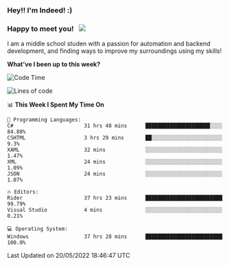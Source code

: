 ### Hey!! I'm Indeed! :) 

### Happy to meet you! &nbsp; ![](https://visitor-badge.glitch.me/badge?page_id=Indeedornot.Indeedornot)

I am a middle school studen with a passion for automation and backend development, and finding ways to improve my surroundings using my skills!

**What've I been up to this week?** 

<!--START_SECTION:waka-->
![Code Time](http://img.shields.io/badge/Code%20Time-0%20secs-blue)

![Lines of code](https://img.shields.io/badge/From%20Hello%20World%20I%27ve%20Written-424%20Thousand%20lines%20of%20code-blue)

📊 **This Week I Spent My Time On** 

```text
💬 Programming Languages: 
C#                       31 hrs 48 mins      █████████████████████░░░░   84.88% 
CSHTML                   3 hrs 29 mins       ██░░░░░░░░░░░░░░░░░░░░░░░   9.3% 
XAML                     32 mins             ░░░░░░░░░░░░░░░░░░░░░░░░░   1.47% 
XML                      24 mins             ░░░░░░░░░░░░░░░░░░░░░░░░░   1.09% 
JSON                     24 mins             ░░░░░░░░░░░░░░░░░░░░░░░░░   1.07%

🔥 Editors: 
Rider                    37 hrs 23 mins      █████████████████████████   99.79% 
Visual Studio            4 mins              ░░░░░░░░░░░░░░░░░░░░░░░░░   0.21%

💻 Operating System: 
Windows                  37 hrs 28 mins      █████████████████████████   100.0%

```


 Last Updated on 20/05/2022 18:46:47 UTC
<!--END_SECTION:waka-->
